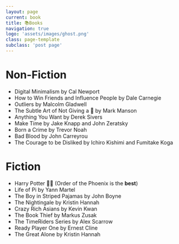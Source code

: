 ```yaml
---
layout: page
current: book
title: 📚Books
navigation: true
logo: 'assets/images/ghost.png'
class: page-template
subclass: 'post page'
---
```


# Non-Fiction

- Digital Minimalism by Cal Newport
-  How to Win Friends and Influence People by Dale Carnegie
-  Outliers by Malcolm Gladwell
-  The Subtle Art of Not Giving a 💩 by Mark Manson
- Anything You Want by Derek Sivers
- Make Time by Jake Knapp and John Zeratsky
- Born a Crime by Trevor Noah
- Bad Blood by John Carreyrou
- The Courage to be Disliked by Ichiro Kishimi and Fumitake Koga


# Fiction

- Harry Potter 🧙‍♂️ (Order of the Phoenix is the **best**)
- Life of Pi by Yann Martel
- The Boy in Striped Pajamas by John Boyne
- The Nightingale by Kristin Hannah
- Crazy Rich Asians by Kevin Kwan
- The Book Thief by Markus Zusak
- The TimeRiders Series by Alex Scarrow
- Ready Player One by Ernest Cline
- The Great Alone by Kristin Hannah

